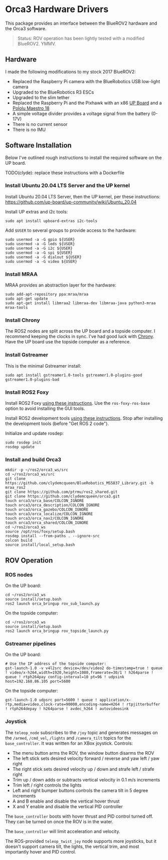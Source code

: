 # Orca3 Hardware Drivers

This package provides an interface between the BlueROV2 hardware and the Orca3 software.

> Status: ROV operation has been lightly tested with a modified BlueROV2. YMMV.

## Hardware

I made the following modifications to my stock 2017 BlueROV2:
* Replaced the Raspberry Pi camera with the BlueRobotics USB low-light camera
* Upgraded to the BlueRobotics R3 ESCs
* Upgraded to the slim tether
* Replaced the Raspberry Pi and the Pixhawk with an x86
  [UP Board](https://up-board.org/up/specifications/) and a
  [Pololu Maestro 18](https://www.pololu.com/product/1354)
* A simple voltage divider provides a voltage signal from the battery (0-17V)
* There is no current sensor
* There is no IMU

## Software Installation

Below I've outlined rough instructions to install the required software on the UP board.

TODO(clyde): replace these instructions with a Dockerfile

### Install Ubuntu 20.04 LTS Server and the UP kernel

Install Ubuntu 20.04 LTS Server, then the UP kernel, per these instructions:
https://github.com/up-board/up-community/wiki/Ubuntu_20.04

Install UP extras and i2c tools:
~~~
sudo apt install upboard-extras i2c-tools
~~~

Add `$USER` to several groups to provide access to the hardware:
~~~
sudo usermod -a -G gpio ${USER}
sudo usermod -a -G leds ${USER}
sudo usermod -a -G i2c ${USER}
sudo usermod -a -G spi ${USER}
sudo usermod -a -G dialout ${USER}
sudo usermod -a -G video ${USER}
~~~

### Install MRAA

MRAA provides an abstraction layer for the hardware:

~~~
sudo add-apt-repository ppa:mraa/mraa
sudo apt-get update
sudo apt-get install libmraa2 libmraa-dev libmraa-java python3-mraa mraa-tools
~~~

### Install Chrony

The ROS2 nodes are split across the UP board and a topside computer.
I recommend keeping the clocks in sync.
I've had good luck with [Chrony](https://chrony.tuxfamily.org/doc/3.5/installation.html).
Have the UP board use the topside computer as a reference.

### Install Gstreamer

This is the minimal Gstreamer install:

~~~
sudo apt install gstreamer1.0-tools gstreamer1.0-plugins-good gstreamer1.0-plugins-bad
~~~

### Install ROS2 Foxy

Install ROS2 Foxy
[using these instructions](https://index.ros.org/doc/ros2/Installation/Foxy/Linux-Install-Debians/).
Use the `ros-foxy-ros-base` option to avoid installing the GUI tools.

Install ROS2 development tools
[using these instructions](https://index.ros.org/doc/ros2/Installation/Foxy/Linux-Development-Setup/).
Stop after installing the development tools (before "Get ROS 2 code").

Initialize and update rosdep:
~~~
sudo rosdep init
rosdep update
~~~

### Install and build Orca3

~~~
mkdir -p ~/ros2/orca3_ws/src
cd ~/ros2/orca3_ws/src
git clone https://github.com/clydemcqueen/BlueRobotics_MS5837_Library.git -b mraa_ros2
git clone https://github.com/ptrmu/ros2_shared.git
git clone https://github.com/clydemcqueen/orca3.git
touch orca3/orca_base/COLCON_IGNORE
touch orca3/orca_description/COLCON_IGNORE
touch orca3/orca_gazebo/COLCON_IGNORE
touch orca3/orca_localize/COLCON_IGNORE
touch orca3/orca_nav2/COLCON_IGNORE
touch orca3/orca_shared/COLCON_IGNORE
cd ~/ros2/orca3_ws
source /opt/ros/foxy/setup.bash
rosdep install --from-paths . --ignore-src
colcon build
source install/local_setup.bash
~~~

## ROV Operation

### ROS nodes

On the UP board:

~~~
cd ~/ros2/orca3_ws
source install/setup.bash
ros2 launch orca_bringup rov_sub_launch.py
~~~

On the topside computer:

~~~
cd ~/ros2/orca3_ws
source install/setup.bash
ros2 launch orca_bringup rov_topside_launch.py
~~~

### Gstreamer pipelines

On the UP board:

~~~
# Use the IP address of the topside computer:
gst-launch-1.0 -v v4l2src device=/dev/video2 do-timestamp=true ! queue ! video/x-h264,width=1920,height=1080,framerate=30/1 ! h264parse ! queue ! rtph264pay config-interval=10 pt=96 ! udpsink host=192.168.86.105 port=5600
~~~

On the topside computer:

~~~
gst-launch-1.0 udpsrc port=5600 ! queue ! application/x-rtp,media=video,clock-rate=90000,encoding-name=H264 ! rtpjitterbuffer ! rtph264depay ! h264parse ! avdec_h264 ! autovideosink
~~~


### Joystick

The `teleop_node` subscribes to the `/joy` topic and generates messages on the `/armed`, `/cmd_vel`,
`/lights` and `/camera_tilt` topics for the `base_controller`.
It was written for an XBox joystick. Controls:
* The menu button arms the ROV, the window button disarms the ROV
* The left stick sets desired velocity forward / reverse and yaw left / yaw right
* The right stick sets desired velocity up / down and strafe left / strafe right
* Trim up / down adds or subtracts vertical velocity in 0.1 m/s increments
* Trim left / right controls the lights
* Left and right bumper buttons controls the camera tilt in 5 degree increments
* A and B enable and disable the vertical hover thrust
* X and Y enable and disable the vertical PID controller

The `base_controller` boots with hover thrust and PID control turned off.
They can be turned on once the ROV is in the water.

The `base_controller` will limit acceleration and velocity.

The ROS-provided `teleop_twist_joy` node supports more joysticks, but it doesn't support
camera tilt, the lights, the vertical trim, and most importantly hover and PID control.
